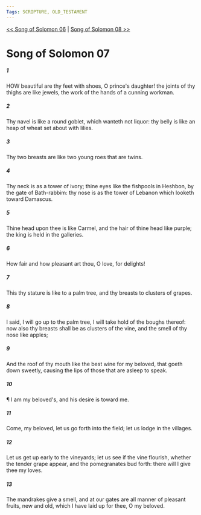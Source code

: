 ```yaml
---
Tags: SCRIPTURE, OLD_TESTAMENT
---
```


[<< Song of Solomon 06](OLD_TESTAMENT/22_Song_of_Solomon/Song_of_Solomon_06.md) | [Song of Solomon 08 >>](OLD_TESTAMENT/22_Song_of_Solomon/Song_of_Solomon_08.md)

# Song of Solomon 07

##### 1
 HOW beautiful are thy feet with shoes, O prince's daughter! the joints of thy thighs are like jewels, the work of the hands of a cunning workman.
##### 2
 Thy navel is like a round goblet, which wanteth not liquor: thy belly is like an heap of wheat set about with lilies.
##### 3
 Thy two breasts are like two young roes that are twins.
##### 4
 Thy neck is as a tower of ivory; thine eyes like the fishpools in Heshbon, by the gate of Bath-rabbim: thy nose is as the tower of Lebanon which looketh toward Damascus.
##### 5
 Thine head upon thee is like Carmel, and the hair of thine head like purple; the king is held in the galleries.
##### 6
 How fair and how pleasant art thou, O love, for delights!
##### 7
 This thy stature is like to a palm tree, and thy breasts to clusters of grapes.
##### 8
 I said, I will go up to the palm tree, I will take hold of the boughs thereof: now also thy breasts shall be as clusters of the vine, and the smell of thy nose like apples;
##### 9
 And the roof of thy mouth like the best wine for my beloved, that goeth down sweetly, causing the lips of those that are asleep to speak.
##### 10
 ¶ I am my beloved's, and his desire is toward me.
##### 11
 Come, my beloved, let us go forth into the field; let us lodge in the villages.
##### 12
 Let us get up early to the vineyards; let us see if the vine flourish, whether the tender grape appear, and the pomegranates bud forth: there will I give thee my loves.
##### 13
 The mandrakes give a smell, and at our gates are all manner of pleasant fruits, new and old, which I have laid up for thee, O my beloved.
